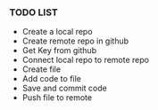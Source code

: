 <h3>TODO LIST</h3>

- Create a local repo
- Create remote repo in github
- Get Key from github
- Connect local repo to remote repo
- Create file
- Add code to file
- Save and commit code
- Push file to remote
